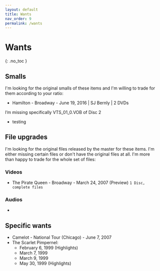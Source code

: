 ```yaml
---
layout: default
title: Wants
nav_order: 9
permalink: /wants
---
```


# Wants
{: .no_toc }

## Smalls

I'm looking for the original smalls of these items and I'm willing to trade for them according to your ratio:

- Hamilton - Broadway - June 19, 2016 | SJ Bernly | 2 DVDs

 I’m missing specifically VTS_01_0.VOB of Disc 2

- testing

## File upgrades

I'm looking for the original files released by the master for these items. I'm either missing certain files or don't have the original files at all. I'm more than happy to trade for the whole set of files:

### Videos

- The Pirate Queen - Broadway - March 24, 2007 (Preview) `1 Disc, complete files`

### Audios

- 

## Specific wants

- Camelot - National Tour (Chicago) - June 7, 2007
- The Scarlet Pimpernel: 
    - February 6, 1999 (Highlights)
    - March 7, 1999
    - March 9, 1999
    - May 30, 1999 (Highlights)
